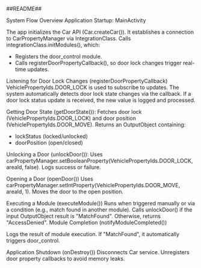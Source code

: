 ##README##

System Flow Overview
Application Startup: MainActivity

The app initializes the Car API (Car.createCar()).
It establishes a connection to CarPropertyManager via IntegrationClass.
Calls integrationClass.initModules(), which:
- Registers the door_control module.
- Calls registerDoorPropertyCallback(), so door lock changes trigger real-time updates. 

Listening for Door Lock Changes (registerDoorPropertyCallback)
VehiclePropertyIds.DOOR_LOCK is used to subscribe to updates.
The system automatically detects door lock state changes via the callback.
If a door lock status update is received, the new value is logged and processed.

Getting Door State (getDoorState()):
Fetches door lock (VehiclePropertyIds.DOOR_LOCK) and door position (VehiclePropertyIds.DOOR_MOVE).
Returns an OutputObject containing:
- lockStatus (locked/unlocked)
- doorPosition (open/closed)

Unlocking a Door (unlockDoor()):
Uses carPropertyManager.setBooleanProperty(VehiclePropertyIds.DOOR_LOCK, areaId, false).
Logs success or failure.

Opening a Door (openDoor())
Uses carPropertyManager.setIntProperty(VehiclePropertyIds.DOOR_MOVE, areaId, 1).
Moves the door to the open position.

Executing a Module (executeModule())
Runs when triggered manually or via a condition (e.g., match found in another module).
Calls unlockDoor() if the input OutputObject result is "MatchFound".
Otherwise, returns "AccessDenied".
Module Completion (notifyModuleCompleted())

Logs the result of module execution.
If "MatchFound", it automatically triggers door_control.

Application Shutdown (onDestroy())
Disconnects Car service.
Unregisters door property callbacks to avoid memory leaks.